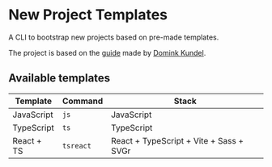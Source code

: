 # New Project Templates

A CLI to bootstrap new projects based on pre-made templates.

The project is based on the [guide](https://www.twilio.com/blog/how-to-build-a-cli-with-node-js)
made by [Domink Kundel](https://github.com/dkundel).

## Available templates

| Template | Command | Stack |
| - | - | - |
| JavaScript | `js` | JavaScript |
| TypeScript | `ts` | TypeScript |
| React + TS | `tsreact` | React + TypeScript + Vite + Sass + SVGr |
